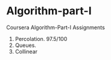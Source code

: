 # Algorithm-part-I
Coursera Algorithm-Part-I Assignments

1. Percolation. 97.5/100
2. Queues.
3. Collinear

